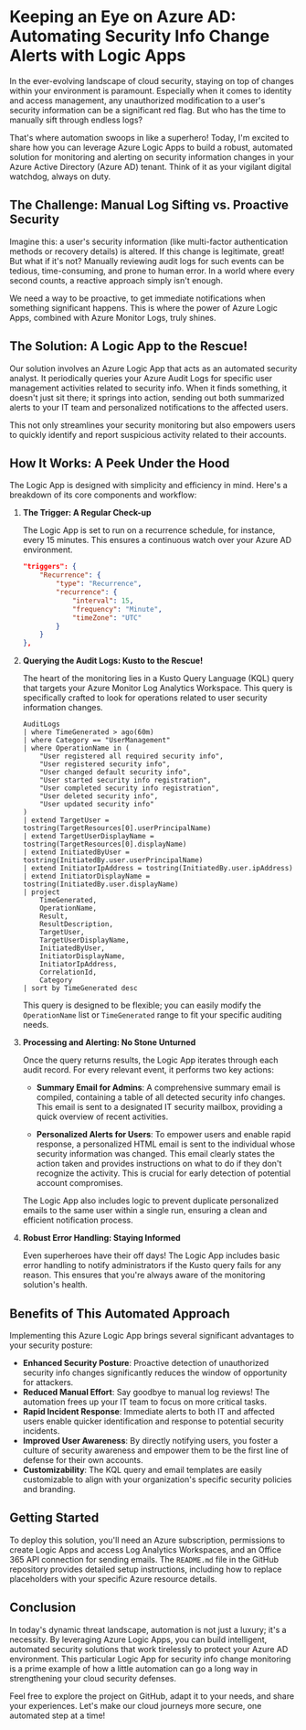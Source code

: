 # Keeping an Eye on Azure AD: Automating Security Info Change Alerts with Logic Apps

In the ever-evolving landscape of cloud security, staying on top of changes within your environment is paramount. Especially when it comes to identity and access management, any unauthorized modification to a user's security information can be a significant red flag. But who has the time to manually sift through endless logs?

That's where automation swoops in like a superhero! Today, I'm excited to share how you can leverage Azure Logic Apps to build a robust, automated solution for monitoring and alerting on security information changes in your Azure Active Directory (Azure AD) tenant. Think of it as your vigilant digital watchdog, always on duty.

## The Challenge: Manual Log Sifting vs. Proactive Security

Imagine this: a user's security information (like multi-factor authentication methods or recovery details) is altered. If this change is legitimate, great! But what if it's not? Manually reviewing audit logs for such events can be tedious, time-consuming, and prone to human error. In a world where every second counts, a reactive approach simply isn't enough.

We need a way to be proactive, to get immediate notifications when something significant happens. This is where the power of Azure Logic Apps, combined with Azure Monitor Logs, truly shines.

## The Solution: A Logic App to the Rescue!

Our solution involves an Azure Logic App that acts as an automated security analyst. It periodically queries your Azure Audit Logs for specific user management activities related to security info. When it finds something, it doesn't just sit there; it springs into action, sending out both summarized alerts to your IT team and personalized notifications to the affected users.

This not only streamlines your security monitoring but also empowers users to quickly identify and report suspicious activity related to their accounts.

## How It Works: A Peek Under the Hood

The Logic App is designed with simplicity and efficiency in mind. Here's a breakdown of its core components and workflow:

1.  **The Trigger: A Regular Check-up**

    The Logic App is set to run on a recurrence schedule, for instance, every 15 minutes. This ensures a continuous watch over your Azure AD environment.

    ```json
    "triggers": {
        "Recurrence": {
            "type": "Recurrence",
            "recurrence": {
                "interval": 15,
                "frequency": "Minute",
                "timeZone": "UTC"
            }
        }
    },
    ```

2.  **Querying the Audit Logs: Kusto to the Rescue!**

    The heart of the monitoring lies in a Kusto Query Language (KQL) query that targets your Azure Monitor Log Analytics Workspace. This query is specifically crafted to look for operations related to user security information changes.

    ```kusto
    AuditLogs
    | where TimeGenerated > ago(60m)
    | where Category == "UserManagement"
    | where OperationName in (
        "User registered all required security info",
        "User registered security info",
        "User changed default security info",
        "User started security info registration",
        "User completed security info registration",
        "User deleted security info",
        "User updated security info"
    )
    | extend TargetUser = tostring(TargetResources[0].userPrincipalName)
    | extend TargetUserDisplayName = tostring(TargetResources[0].displayName)
    | extend InitiatedByUser = tostring(InitiatedBy.user.userPrincipalName)
    | extend InitiatorIpAddress = tostring(InitiatedBy.user.ipAddress)
    | extend InitiatorDisplayName = tostring(InitiatedBy.user.displayName)
    | project
        TimeGenerated,
        OperationName,
        Result,
        ResultDescription,
        TargetUser,
        TargetUserDisplayName,
        InitiatedByUser,
        InitiatorDisplayName,
        InitiatorIpAddress,
        CorrelationId,
        Category
    | sort by TimeGenerated desc
    ```

    This query is designed to be flexible; you can easily modify the `OperationName` list or `TimeGenerated` range to fit your specific auditing needs.

3.  **Processing and Alerting: No Stone Unturned**

    Once the query returns results, the Logic App iterates through each audit record. For every relevant event, it performs two key actions:

    *   **Summary Email for Admins**: A comprehensive summary email is compiled, containing a table of all detected security info changes. This email is sent to a designated IT security mailbox, providing a quick overview of recent activities.

    *   **Personalized Alerts for Users**: To empower users and enable rapid response, a personalized HTML email is sent to the individual whose security information was changed. This email clearly states the action taken and provides instructions on what to do if they don't recognize the activity. This is crucial for early detection of potential account compromises.

    The Logic App also includes logic to prevent duplicate personalized emails to the same user within a single run, ensuring a clean and efficient notification process.

4.  **Robust Error Handling: Staying Informed**

    Even superheroes have their off days! The Logic App includes basic error handling to notify administrators if the Kusto query fails for any reason. This ensures that you're always aware of the monitoring solution's health.

## Benefits of This Automated Approach

Implementing this Azure Logic App brings several significant advantages to your security posture:

*   **Enhanced Security Posture**: Proactive detection of unauthorized security info changes significantly reduces the window of opportunity for attackers.
*   **Reduced Manual Effort**: Say goodbye to manual log reviews! The automation frees up your IT team to focus on more critical tasks.
*   **Rapid Incident Response**: Immediate alerts to both IT and affected users enable quicker identification and response to potential security incidents.
*   **Improved User Awareness**: By directly notifying users, you foster a culture of security awareness and empower them to be the first line of defense for their own accounts.
*   **Customizability**: The KQL query and email templates are easily customizable to align with your organization's specific security policies and branding.

## Getting Started

To deploy this solution, you'll need an Azure subscription, permissions to create Logic Apps and access Log Analytics Workspaces, and an Office 365 API connection for sending emails. The `README.md` file in the GitHub repository provides detailed setup instructions, including how to replace placeholders with your specific Azure resource details.

## Conclusion

In today's dynamic threat landscape, automation is not just a luxury; it's a necessity. By leveraging Azure Logic Apps, you can build intelligent, automated security solutions that work tirelessly to protect your Azure AD environment. This particular Logic App for security info change monitoring is a prime example of how a little automation can go a long way in strengthening your cloud security defenses.

Feel free to explore the project on GitHub, adapt it to your needs, and share your experiences. Let's make our cloud journeys more secure, one automated step at a time!
